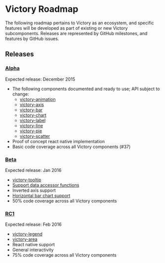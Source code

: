 # Victory Roadmap

The following roadmap pertains to Victory as an ecosystem, and specific features will be developed as part of existing or new Victory subcomponents. Releases are represented by GitHub milestones, and features by GitHub issues.

## Releases

### [Alpha](https://github.com/FormidableLabs/victory/milestones/Alpha)

Expected release: December 2015

- The following components documented and ready to use; API subject to change:
  - [victory-animation](https://github.com/FormidableLabs/victory-animation)
  - [victory-axis](https://github.com/FormidableLabs/victory-axis)
  - [victory-bar](https://github.com/FormidableLabs/victory-bar)
  - [victory-chart](https://github.com/FormidableLabs/victory-chart)
  - [victory-label](https://github.com/FormidableLabs/victory-label)
  - [victory-line](https://github.com/FormidableLabs/victory-line)
  - [victory-pie](https://github.com/FormidableLabs/victory-pie)
  - [victory-scatter](https://github.com/FormidableLabs/victory-scatter)
- Proof of concept react native implementation
- Basic code coverage across all Victory components (#37)

### [Beta](https://github.com/FormidableLabs/victory/milestones/Beta)

Expected release: Jan 2016

- [victory-tooltip](https://github.com/FormidableLabs/victory/issues/83)
- [Support data accessor functions](https://github.com/FormidableLabs/victory/issues/84)
- Inverted axis support
- [Horizontal bar chart support](https://github.com/FormidableLabs/victory/issues/36)
- 50% code coverage across all Victory components

### [RC1](https://github.com/FormidableLabs/victory/milestones/RC1)

Expected release: Feb 2016

- [victory-legend](https://github.com/FormidableLabs/victory/issues/35)
- [victory-area](https://github.com/FormidableLabs/victory/issues/40)
- React native support
- General interactivity
- 75% code coverage across all Victory components
